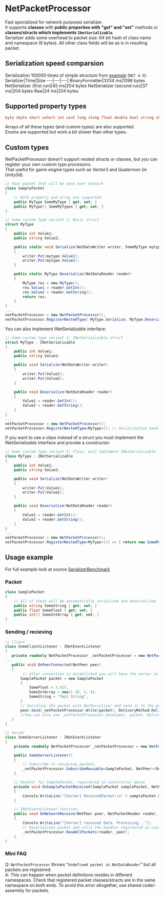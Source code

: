 # NetPacketProcessor
Fast specialized for network purposes serializer.<br>
It supports **classes** with **public properties with "get" and "set"** methods or **classes/structs which implements `INetSerializable`**.<br>
Serializer adds some overhead to packet size: 64 bit hash of class name and namespace (8 bytes). All other class fields will be as is in resulting packet.

## Serialization speed comparsion
Serialization 100000 times of simple structure from [example](https://github.com/RevenantX/LiteNetLib/blob/master/LibSample/SerializerBenchmark.cs) (`NET 4.5`):
Serializer|Time|Size
---|---|---|
BinaryFormatter|3334 ms|1096 bytes
NetSerializer (first run)|45 ms|204 bytes
NetSerializer (second run)|37 ms|204 bytes
Raw|24 ms|204 bytes

## Supported property types
```csharp
byte sbyte short ushort int uint long ulong float double bool string char IPEndPoint
```
Arrays of all these types (and custom types) are also supported. <br>
Enums are supported but work a bit slower than other types.

## Custom types
NetPacketProcessor doesn't support nested structs or classes, but you can register your own custom type processors.<br>
That useful for game engine types such as Vector3 and Quaternion (in Unity3d).

```csharp
// Your packet that will be sent over network
class SamplePacket
{
	// Both property and array are supported
    public MyType SomeMyType { get; set; }
    public MyType[] SomeMyTypes { get; set; } 
}

// Some custom type variant 1: Basic struct
struct MyType
{
    public int Value1;
    public string Value2;

    public static void Serialize(NetDataWriter writer, SomeMyType mytype)
    {
        writer.Put(mytype.Value1);
        writer.Put(mytype.Value2);
    }

    public static MyType Deserialize(NetDataReader reader)
    {
        MyType res = new MyType();
        res.Value1 = reader.GetInt();
        res.Value2 = reader.GetString();
        return res;
    }
}
...
netPacketProcessor = new NetPacketProcessor();
netPacketProcessor.RegisterNestedType( MyType.Serialize, MyType.Deserialize ); // Supply Serialization methods
```

You can also implement INetSerializable interface:
```csharp
// Some custom type variant 2: INetSerializable struct
struct MyType : INetSerializable
{
    public int Value1;
    public string Value2;

    public void Serialize(NetDataWriter writer)
    {
        writer.Put(Value1);
        writer.Put(Value2);
    }

    public void Deserialize(NetDataReader reader)
    {
        Value1 = reader.GetInt();
        Value2 = reader.GetString();
    }
}
...
netPacketProcessor = new NetPacketProcessor();
netPacketProcessor.RegisterNestedType<MyType>(); // Serialization handled automatically thanks to INetSerializable
```

If you want to use a class instead of a struct you must implement the INetSerializable interface and provide a constructor: 
```csharp
// Some custom type variant 3: Class, must implement INetSerializable
class MyType : INetSerializable
{
    public int Value1;
    public string Value2;

    public void Serialize(NetDataWriter writer)
    {
        writer.Put(Value1);
        writer.Put(Value2);
    }

    public void Deserialize(NetDataReader reader)
    {
        Value1 = reader.GetInt();
        Value2 = reader.GetString();
    }
}
...
netPacketProcessor = new NetPacketProcessor();
netPacketProcessor.RegisterNestedType<MyType>(() => { return new SomeMyType(); }); // Must provide constructor
```

## Usage example
For full example look at source [SerializerBenchmark](https://github.com/RevenantX/LiteNetLib/blob/master/LibSample/SerializerBenchmark.cs)

### Packet
```csharp
class SamplePacket
{
	// All of these will be automatically serialized and deserialized
    public string SomeString { get; set; }
    public float SomeFloat { get; set; }
    public int[] SomeIntArray { get; set; }
}
```

### Sending / recieving
```csharp
// Client
class SomeClientListener : INetEventListener
{
   private readonly NetPacketProcessor _netPacketProcessor = new NetPacketProcessor();
...
   public void OnPeerConnected(NetPeer peer)
   {
		// After connection is established you will have the server as a NetPeer
       SamplePacket packet = new SamplePacket
       {
           SomeFloat = 3.42f,
           SomeIntArray = new[] {6, 5, 4},
           SomeString = "Test String",
       }
       // Serialize the packet with NetSerializer and send it to the peer (server)
       peer.Send(_netPacketProcessor.Write(packet), DeliveryMethod.ReliableOrdered);
       //You can also use _netPacketProcessor.Send(peer, packet, DeliveryMethod.ReliableOrdered);
   }
}

// Server 
class SomeServerListener : INetEventListener
{
    private readonly NetPacketProcessor _netPacketProcessor = new NetPacketProcessor();

    public SomeServerListener()
    {
        // Subscribe to recieving packets.        
        _netPacketProcessor.SubscribeReusable<SamplePacket, NetPeer>(OnSamplePacketReceived);
    }

	// Handler for SamplePacket, registered in constructor above
    private void OnSamplePacketReceived(SamplePacket samplePacket, NetPeer peer)
    {
        Console.WriteLine("[Server] ReceivedPacket:\n" + samplePacket.SomeString);
    }

	// INetEventListener function.
    public void OnNetworkReceive(NetPeer peer, NetPacketReader reader, DeliveryMethod deliveryMethod)
    {
        Console.WriteLine("[Server] received data. Processing...");
        // Deserializes packet and calls the handler registered in constructor
        _netPacketProcessor.ReadAllPackets(reader, peer);
    }
}
```

### Mini FAQ
Q: `NetPacketProcessor` throws "`Undefined packet in NetDataReader`" but all packets are registered. <br>
A: This can happen when packet definitions resides in different namespaces. Check that registered packet classes/structs are in the same namespace on both ends. 
To avoid this error altogether, use shared code/-assembly for packets.
